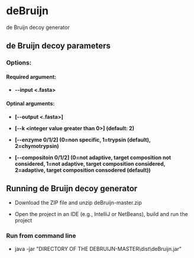 # deBruijn
de Bruijn decoy generator



de Bruijn decoy parameters
--------------------------
### Options:

#### Required argument:

-  **--input <.fasta>** 

#### Optinal arguments:

-  **[--output <.fasta>]**

-  **[--k <integer value greater than 0>] (default: 2)**

-  **[--enzyme 0/1/2] (0=non specific, 1=trypsin (default), 2=chymotrypsin)**

- **[--compositoin 0/1/2] (0=not adaptive, target composition not considered, 1=not adaptive, target composition considered, 2=adaptive, target composition consodered (default))**


Running de Bruijn decoy generator
---------------------------------

- Download the ZIP file and unzip deBruijn-master.zip

- Open the project in an IDE (e.g., IntelliJ or NetBeans), build and run the project

### Run from command line

- java -jar "DIRECTORY OF THE DEBRUIJN-MASTER\dist\deBruijn.jar"

